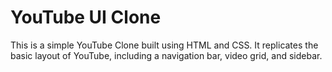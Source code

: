 # YouTube UI Clone

This is a simple YouTube Clone built using HTML and CSS. It replicates the basic layout of YouTube, including a navigation bar, video grid, and sidebar.

